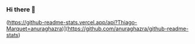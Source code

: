 ### Hi there 👋

(https://github-readme-stats.vercel.app/api?Thiago-Marquet=anuraghazra)](https://github.com/anuraghazra/github-readme-stats)
